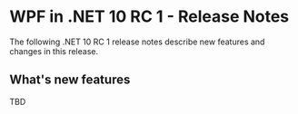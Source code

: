 # WPF in .NET 10 RC 1 - Release Notes

The following .NET 10 RC 1 release notes describe new features and changes in this release.

## What's new features

TBD
